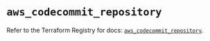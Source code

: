 # `aws_codecommit_repository`

Refer to the Terraform Registry for docs: [`aws_codecommit_repository`](https://registry.terraform.io/providers/hashicorp/aws/5.45.0/docs/resources/codecommit_repository).

